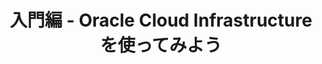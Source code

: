 ---
title: "入門編 - Oracle Cloud Infrastructure を使ってみよう"
excerpt: "Oracle Cloud Infrastructure (OCI) を初めて体験する人のためのチュートリアルです。コンソールのアクセスから、基本的なコンポーネントを作るところまでを一通り体感します。"
permalink: /beginners/
layout: collection
collection: beginners
entries_layout: grid
show_excerpts: true
classes: wide
---